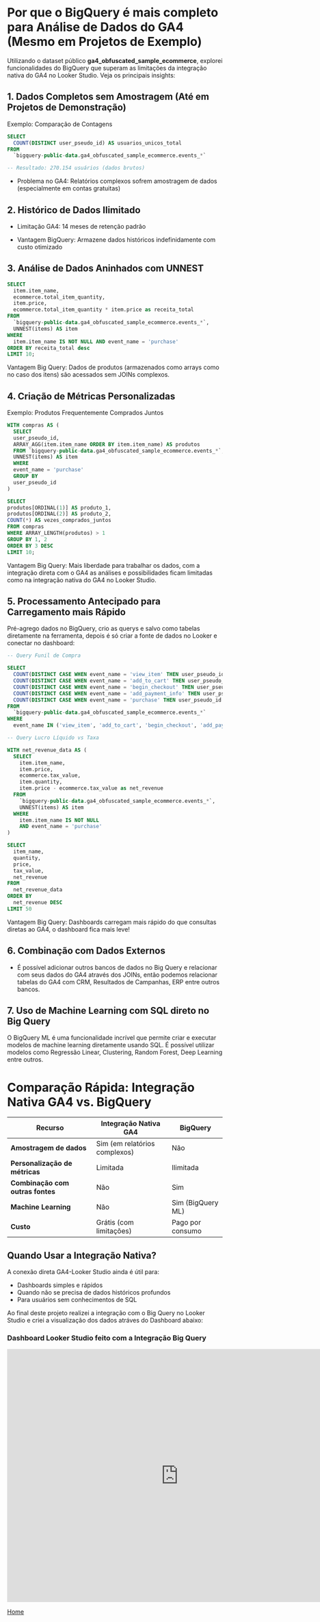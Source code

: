 # Por que o BigQuery é mais completo para Análise de Dados do GA4 (Mesmo em Projetos de Exemplo) #

Utilizando o dataset público **ga4_obfuscated_sample_ecommerce**, explorei funcionalidades do BigQuery que superam as limitações da integração nativa do GA4 no Looker Studio. Veja os principais insights:

## 1. Dados Completos sem Amostragem (Até em Projetos de Demonstração) ##
Exemplo: Comparação de Contagens

```sql
SELECT 
  COUNT(DISTINCT user_pseudo_id) AS usuarios_unicos_total
FROM 
  `bigquery-public-data.ga4_obfuscated_sample_ecommerce.events_*`

-- Resultado: 270.154 usuários (dados brutos)
```
- Problema no GA4: Relatórios complexos sofrem amostragem de dados (especialmente em contas gratuitas)

## 2. Histórico de Dados Ilimitado ##

- Limitação GA4: 14 meses de retenção padrão

- Vantagem BigQuery: Armazene dados históricos indefinidamente com custo otimizado

## 3. Análise de Dados Aninhados com UNNEST ##

```sql
SELECT 
  item.item_name,
  ecommerce.total_item_quantity,
  item.price,
  ecommerce.total_item_quantity * item.price as receita_total
FROM 
  `bigquery-public-data.ga4_obfuscated_sample_ecommerce.events_*`,
  UNNEST(items) AS item
WHERE 
  item.item_name IS NOT NULL AND event_name = 'purchase'
ORDER BY receita_total desc
LIMIT 10;
```

Vantagem Big Query: Dados de produtos (armazenados como arrays como no caso dos itens) são acessados sem JOINs complexos.

## 4. Criação de Métricas Personalizadas ##
Exemplo: Produtos Frequentemente Comprados Juntos

```sql
WITH compras AS (
  SELECT 
  user_pseudo_id, 
  ARRAY_AGG(item.item_name ORDER BY item.item_name) AS produtos
  FROM `bigquery-public-data.ga4_obfuscated_sample_ecommerce.events_*`, 
  UNNEST(items) AS item
  WHERE 
  event_name = 'purchase'
  GROUP BY 
  user_pseudo_id
)

SELECT 
produtos[ORDINAL(1)] AS produto_1, 
produtos[ORDINAL(2)] AS produto_2, 
COUNT(*) AS vezes_comprados_juntos
FROM compras
WHERE ARRAY_LENGTH(produtos) > 1
GROUP BY 1, 2
ORDER BY 3 DESC
LIMIT 10;
```

Vantagem Big Query: Mais liberdade para trabalhar os dados, com a integração direta com o GA4 as análises e possibilidades ficam limitadas como na integração nativa do GA4 no Looker Studio.

## 5. Processamento Antecipado para Carregamento mais Rápido ##

Pré-agrego dados no BigQuery, crio as querys e salvo como tabelas diretamente na ferramenta, depois é só criar a fonte de dados no Looker e conectar no dashboard:

```sql
-- Query Funil de Compra

SELECT
  COUNT(DISTINCT CASE WHEN event_name = 'view_item' THEN user_pseudo_id END) AS view_item,
  COUNT(DISTINCT CASE WHEN event_name = 'add_to_cart' THEN user_pseudo_id END) AS add_to_cart,
  COUNT(DISTINCT CASE WHEN event_name = 'begin_checkout' THEN user_pseudo_id END) AS begin_checkout,
  COUNT(DISTINCT CASE WHEN event_name = 'add_payment_info' THEN user_pseudo_id END) AS add_payment_info,
  COUNT(DISTINCT CASE WHEN event_name = 'purchase' THEN user_pseudo_id END) AS purchase
FROM 
  `bigquery-public-data.ga4_obfuscated_sample_ecommerce.events_*`
WHERE
  event_name IN ('view_item', 'add_to_cart', 'begin_checkout', 'add_payment_info', 'purchase')
```
```sql
-- Query Lucro Líquido vs Taxa

WITH net_revenue_data AS (
  SELECT
    item.item_name,
    item.price,
    ecommerce.tax_value,
    item.quantity,
    item.price - ecommerce.tax_value as net_revenue
  FROM 
    `bigquery-public-data.ga4_obfuscated_sample_ecommerce.events_*`,
    UNNEST(items) AS item
  WHERE 
    item.item_name IS NOT NULL 
    AND event_name = 'purchase'
)

SELECT 
  item_name,
  quantity,
  price,
  tax_value,
  net_revenue
FROM 
  net_revenue_data
ORDER BY 
  net_revenue DESC
LIMIT 50
```

Vantagem Big Query: Dashboards carregam mais rápido do que consultas diretas ao GA4, o dashboard fica mais leve!

## 6. Combinação com Dados Externos

- É possível adicionar outros bancos de dados no Big Query e relacionar com seus dados do GA4 através dos JOINs, então podemos relacionar tabelas do GA4 com CRM, Resultados de Campanhas, ERP entre outros bancos.

## 7. Uso de Machine Learning com SQL direto no Big Query ##

O BigQuery ML é uma funcionalidade incrível que permite criar e executar modelos de machine learning diretamente usando SQL. É possível utilizar modelos como Regressão Linear, Clustering, Random Forest, Deep Learning entre outros.

# Comparação Rápida: Integração Nativa GA4 vs. BigQuery

| **Recurso**               | **Integração Nativa GA4**       | **BigQuery**                     |
|---------------------------|--------------------------------|----------------------------------|
| **Amostragem de dados**    | Sim (em relatórios complexos)  | Não                              |
| **Personalização de métricas** | Limitada                     | Ilimitada                        |
| **Combinação com outras fontes** | Não                        | Sim                              |
| **Machine Learning**       | Não                           | Sim (BigQuery ML)                |
| **Custo**                 | Grátis (com limitações)       | Pago por consumo                    |


## Quando Usar a Integração Nativa? ##

A conexão direta GA4-Looker Studio ainda é útil para:

- Dashboards simples e rápidos
- Quando não se precisa de dados históricos profundos
- Para usuários sem conhecimentos de SQL


Ao final deste projeto realizei a integração com o Big Query no Looker Studio e criei a visualização dos dados atráves do Dashboard abaixo:

### Dashboard Looker Studio feito com a Integração Big Query ###

<iframe width="800" height="591" src="https://lookerstudio.google.com/embed/reporting/483c125f-1afd-48a4-8828-13bb487be03c/page/Hi3KF" frameborder="0" style="border:0" allowfullscreen sandbox="allow-storage-access-by-user-activation allow-scripts allow-same-origin allow-popups allow-popups-to-escape-sandbox"></iframe>




[Home](/.)











